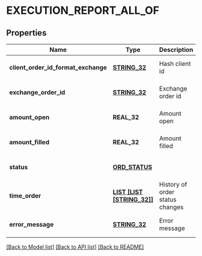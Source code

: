 # EXECUTION_REPORT_ALL_OF

## Properties
Name | Type | Description | Notes
------------ | ------------- | ------------- | -------------
**client_order_id_format_exchange** | [**STRING_32**](STRING_32.md) | Hash client id | [optional] [default to null]
**exchange_order_id** | [**STRING_32**](STRING_32.md) | Exchange order id | [optional] [default to null]
**amount_open** | **REAL_32** | Amount open | [optional] [default to null]
**amount_filled** | **REAL_32** | Amount filled | [optional] [default to null]
**status** | [**ORD_STATUS**](OrdStatus.md) |  | [optional] [default to null]
**time_order** | [**LIST [LIST [STRING_32]]**](LIST.md) | History of order status changes | [optional] [default to null]
**error_message** | [**STRING_32**](STRING_32.md) | Error message | [optional] [default to null]

[[Back to Model list]](../README.md#documentation-for-models) [[Back to API list]](../README.md#documentation-for-api-endpoints) [[Back to README]](../README.md)


